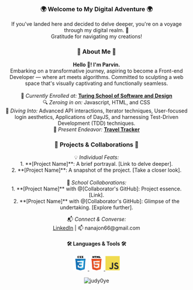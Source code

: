 <h3 align="center">🌍 Welcome to My Digital Adventure 🌍</h3>

<p align="center">
  If you've landed here and decided to delve deeper, you're on a voyage through my digital realm. 🚀<br>
  Gratitude for navigating my creations!
</p>

<h3 align="center">🎨 About Me 🎨</h3>

<p align="center">
  <b>Hello 👋! I'm Parvin.</b><br>
  Embarking on a transformative journey, aspiring to become a Front-end Developer — where art meets algorithms. Committed to sculpting a web space that's visually captivating and functionally seamless.<br>
  <br>
  🌱 <i>Currently Enrolled at:</i> <a href="https://turing.io/" target="_blank" rel="noreferrer"><b>Turing School of Software and Design</b></a><br>
  🔍 <i>Zeroing in on:</i> Javascript, HTML, and CSS<br>
  📘 <i>Diving Into:</i> Advanced API interactions, Iterator techniques, User-focused login aesthetics, Applications of DayJS, and harnessing Test-Driven Development (TDD) techniques.<br>
  🔭 <i>Present Endeavor:</i> <a href="https://sulton88mehron90.github.io/travel-tracker/" target="_blank" rel="noreferrer"><b>Travel Tracker</b></a>
</p>

<h3 align="center">🔧 Projects & Collaborations 🔧</h3>

<p align="center">
  💡 <i>Individual Feats:</i><br>
  1. **[Project Name]**: A brief portrayal. [Link to delve deeper].<br>
  2. **[Project Name]**: A snapshot of the project. [Take a closer look].<br>
  <br>
  🤝 <i>School Collaborations:</i><br>
  1. **[Project Name]** with @[Collaborator's GitHub]: Project essence. [Link].<br>
  2. **[Project Name]** with @[Collaborator's GitHub]: Glimpse of the undertaking. [Explore further].
</p>

<p align="center">
  📬 <i>Connect & Converse:</i><br>
  <a href="https://www.linkedin.com/in/parvin-sattorova-edwards-357526b3/" target="_blank" rel="noreferrer">LinkedIn</a> | 📫 nanajon66@gmail.com
</p>

<h4 align="center">🛠️ Languages & Tools 🛠️</h4>
<p align="center">
  <a href="https://www.w3schools.com/css/" target="_blank" rel="noreferrer">
    <img src="https://raw.githubusercontent.com/devicons/devicon/master/icons/css3/css3-original-wordmark.svg" alt="css3" width="40" height="40"/>
  </a>
  <a href="https://www.w3.org/html/" target="_blank" rel="noreferrer">
    <img src="https://raw.githubusercontent.com/devicons/devicon/master/icons/html5/html5-original-wordmark.svg" alt="html5" width="40" height="40"/>
  </a>
  <a href="https://developer.mozilla.org/en-US/docs/Web/JavaScript" target="_blank" rel="noreferrer">
    <img src="https://raw.githubusercontent.com/devicons/devicon/master/icons/javascript/javascript-original.svg" alt="javascript" width="40" height="40"/>
  </a>
</p>

<p align="center">
  <img align="center" src="https://github-readme-stats.vercel.app/api/top-langs?username=judy0ye&show_icons=true&locale=en&layout=compact" alt="judy0ye" />
</p>


<!--
# Sulton88Mehron90.github.io

Here are some ideas to get you started:
- 🔭 I’m currently working on ...
- 🌱 I’m currently learning ...
- 👯 I’m looking to collaborate on ...
- 🤔 I’m looking for help with ...
- 💬 Ask me about ...
- 📫 How to reach me: ...
- 😄 Pronouns: ...
- ⚡ Fun fact: ...
- 👀 Check out my latest project:
- 📫 How to reach me: **nanajon66@gmail.com**
- 💬 **Ask me about:** [🚧 Under Construction 🚧]
-->
